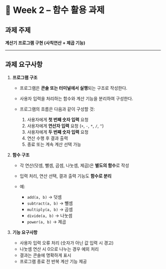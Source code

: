 # 📝 Week 2 – 함수 활용 과제

## 과제 주제

**계산기 프로그램 구현 (사칙연산 + 제곱 기능)**

---

## 과제 요구사항

1. **프로그램 구조**

   * 프로그램은 **콘솔 또는 터미널에서 실행**되는 구조로 작성한다.
   * 사용자 입력을 처리하는 함수와 계산 기능을 분리하여 구성한다.
   * 프로그램의 흐름은 다음과 같이 구성할 것:

     1. 사용자에게 **첫 번째 숫자 입력** 요청
     2. 사용자에게 **연산자 입력** 요청 (`+`, `-`, `*`, `/`, `^`)
     3. 사용자에게 **두 번째 숫자 입력** 요청
     4. 연산 수행 후 결과 출력
     5. 종료 또는 계속 계산 선택 가능

2. **함수 구조**

   * 각 연산(덧셈, 뺄셈, 곱셈, 나눗셈, 제곱)은 **별도의 함수**로 작성
   * 입력 처리, 연산 선택, 결과 출력 기능도 **함수로 분리**
   * 예:

     * `add(a, b)` → 덧셈
     * `subtract(a, b)` → 뺄셈
     * `multiply(a, b)` → 곱셈
     * `divide(a, b)` → 나눗셈
     * `power(a, b)` → 제곱

3. **기능 요구사항**

   * 사용자 입력 오류 처리 (숫자가 아닌 값 입력 시 경고)
   * 나눗셈 연산 시 0으로 나누는 경우 예외 처리
   * 결과는 콘솔에 명확하게 표시
   * 프로그램 종료 전 반복 계산 기능 제공
